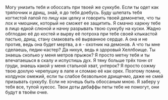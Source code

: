 Могу унизить тебя и обоссать при твоей же суккубе. Если ты одет как тряпочник и дрищ, знай, я до тебя доебусь. Буду шлепать тебя когтистой лапой по лицу как целку и говорить твоей демонетке, что ты лох и чмошник, который не сможет ее защитить. Я смачно харкну тебе в лицо едкой слюной и начну разрывать твою суккубу на куски. Жадно обглодаю её до костей и вырву её потроха при тебе своей клыкастой пастью, дрищ, стану смаковать её вырванное сердце. А она и не против, ведь она будет мертва, а я - охотник на демонов.
А что ты мне сделаешь, педик-кастер? Да нихуя, ведь я здоровый Хеллбоище. Ты знаешь сколько у меня метров прыжок? Я просто метну тебя и ты впечатаешься в скалу и испустишь дух. Я тяну больше трёх тонн от груди, знаешь какой у меня стальной хват, унтерок? Я просто сожму твою дохлую черепушку в лапе и сломаю её как орех.
Поэтому помни, колдунок омежий, если ты слабое безвольное дрищечмо, даже не смей призывать суккубу. Если не хочешь быть обоссаным мною. Я заберу у тебя все, тупой хуесос.
Твои доты дебаффы петы тебе не помогут, они будут в твоём очке.